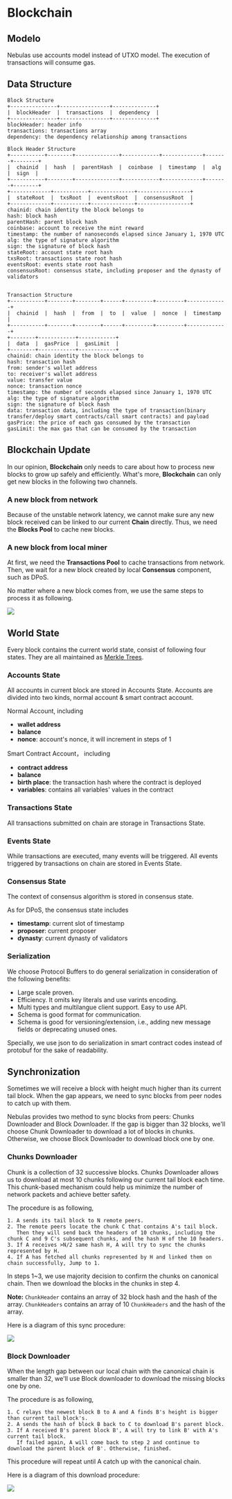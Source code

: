 # Blockchain

## Modelo

Nebulas use accounts model instead of UTXO model. The execution of transactions will consume gas.

## Data Structure

```text
Block Structure
+---------------+----------------+--------------+
|  blockHeader  |  transactions  |  dependency  |
+---------------+----------------+--------------+
blockHeader: header info
transactions: transactions array
dependency: the dependency relationship among transactions

Block Header Structure
+-----------+--------+--------------+------------+-------------+-------+--------+
|  chainid  |  hash  |  parentHash  |  coinbase  |  timestamp  |  alg  |  sign  |
+-----------+--------+--------------+------------+-------------+-------+--------+
+-------------+-----------+--------------+-----------------+
|  stateRoot  |  txsRoot  |  eventsRoot  |  consensusRoot  |
+-------------+-----------+--------------+-----------------+
chainid: chain identity the block belongs to
hash: block hash
parentHash: parent block hash
coinbase: account to receive the mint reward
timestamp: the number of nanoseconds elapsed since January 1, 1970 UTC
alg: the type of signature algorithm
sign: the signature of block hash
stateRoot: account state root hash
txsRoot: transactions state root hash
eventsRoot: events state root hash
consensusRoot: consensus state, including proposer and the dynasty of validators


Transaction Structure
+-----------+--------+--------+------+---------+---------+-------------+
|  chainid  |  hash  |  from  |  to  |  value  |  nonce  |  timestamp  |
+-----------+--------+--------+------+---------+---------+-------------+
+--------+------------+------------+
|  data  |  gasPrice  |  gasLimit  |
+--------+------------+------------+
chainid: chain identity the block belongs to
hash: transaction hash
from: sender's wallet address
to: receiver's wallet address
value: transfer value
nonce: transaction nonce
timestamp: the number of seconds elapsed since January 1, 1970 UTC
alg: the type of signature algorithm
sign: the signature of block hash
data: transaction data, including the type of transaction(binary transfer/deploy smart contracts/call smart contracts) and payload
gasPrice: the price of each gas consumed by the transaction
gasLimit: the max gas that can be consumed by the transaction
```

## Blockchain Update

In our opinion, **Blockchain** only needs to care about how to process new blocks to grow up safely and efficiently. What's more, **Blockchain** can only get new blocks in the following two channels.

### A new block from network

Because of the unstable network latency, we cannot make sure any new block received can be linked to our current **Chain** directly. Thus, we need the **Blocks Pool** to cache new blocks.

### A new block from local miner

At first, we need the **Transactions Pool** to cache transactions from network. Then, we wait for a new block created by local **Consensus** component, such as DPoS.

No matter where a new block comes from, we use the same steps to process it as following.

![](../../resources/blockpool.png)

## World State

Every block contains the current world state, consist of following four states. They are all maintained as [Merkle Trees](merkle_trie.md).

### Accounts State

All accounts in current block are stored in Accounts State. Accounts are divided into two kinds, normal account & smart contract account.

Normal Account, including

* **wallet address**
* **balance**
* **nonce**: account's nonce, it will increment in steps of 1

Smart Contract Account， including

* **contract address**
* **balance**
* **birth place**: the transaction hash where the contract is deployed
* **variables**: contains all variables' values in the contract

### Transactions State

All transactions submitted on chain are storage in Transactions State.

### Events State

While transactions are executed, many events will be triggered. All events triggered by transactions on chain are stored in Events State.

### Consensus State

The context of consensus algorithm is stored in consensus state.

As for DPoS, the consensus state includes

* **timestamp**: current slot of timestamp
* **proposer**: current proposer
* **dynasty**: current dynasty of validators

### Serialization

We choose Protocol Buffers to do general serialization in consideration of the following benefits:

* Large scale proven.
* Efficiency. It omits key literals and use varints encoding.
* Multi types and multilangue client support. Easy to use API.
* Schema is good format for communication.
* Schema is good for versioning/extension, i.e., adding new message fields or deprecating unused ones.

Specially, we use json to do serialization in smart contract codes instead of protobuf for the sake of readability.

## Synchronization

Sometimes we will receive a block with height much higher than its current tail block. When the gap appears, we need to sync blocks from peer nodes to catch up with them.

Nebulas provides two method to sync blocks from peers: Chunks Downloader and Block Downloader. If the gap is bigger than 32 blocks, we'll choose Chunk Downloader to download a lot of blocks in chunks. Otherwise, we choose Block Downloader to download block one by one.

### Chunks Downloader

Chunk is a collection of 32 successive blocks. Chunks Downloader allows us to download at most 10 chunks following our current tail block each time. This chunk-based mechanism could help us minimize the number of network packets and achieve better safety.

The procedure is as following,

```text
1. A sends its tail block to N remote peers.
2. The remote peers locate the chunk C that contains A's tail block.
   Then they will send back the headers of 10 chunks, including the chunk C and 9 C's subsequent chunks, and the hash H of the 10 headers.
3. If A receives >N/2 same hash H, A will try to sync the chunks represented by H.
4. If A has fetched all chunks represented by H and linked them on chain successfully, Jump to 1.
```

In steps 1~3, we use majority decision to confirm the chunks on canonical chain. Then we download the blocks in the chunks in step 4.

**Note:** `ChunkHeader` contains an array of 32 block hash and the hash of the array. `ChunkHeaders` contains an array of 10 `ChunkHeaders` and the hash of the array.

Here is a diagram of this sync procedure:

![](../../resources/the-diagram-of-sync-process.png)

### Block Downloader

When the length gap between our local chain with the canonical chain is smaller than 32, we'll use Block downloader to download the missing blocks one by one.

The procedure is as following,

```text
1. C relays the newest block B to A and A finds B's height is bigger than current tail block's.
2. A sends the hash of block B back to C to download B's parent block.
3. If A received B's parent block B', A will try to link B' with A's current tail block.
   If failed again, A will come back to step 2 and continue to download the parent block of B'. Otherwise, finished.
```

This procedure will repeat until A catch up with the canonical chain.

Here is a diagram of this download procedure:

![](../../resources/the-diagram-of-download-process.png)